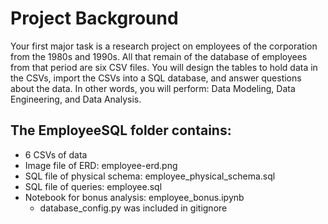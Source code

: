 # Project Background
Your first major task is a research project on employees of the corporation from the 1980s and 1990s. All that remain of the database of employees from that period are six CSV files. You will design the tables to hold data in the CSVs, import the CSVs into a SQL database, and answer questions about the data. In other words, you will perform: Data Modeling, Data Engineering, and Data Analysis.

## The EmployeeSQL folder contains:
* 6 CSVs of data
* Image file of ERD: employee-erd.png
* SQL file of physical schema: employee_physical_schema.sql 
* SQL file of queries: employee.sql 
* Notebook for bonus analysis: employee_bonus.ipynb
  * database_config.py was included in gitignore
